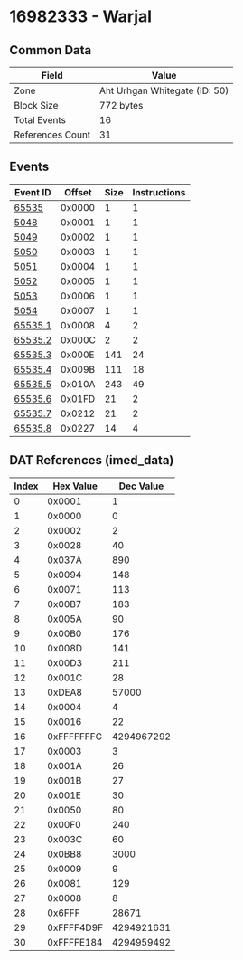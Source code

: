 # 16982333 - Warjal

## Common Data

| Field            | Value                         |
|------------------|-------------------------------|
| Zone             | Aht Urhgan Whitegate (ID: 50) |
| Block Size       | 772 bytes                     |
| Total Events     | 16                            |
| References Count | 31                            |

## Events

| Event ID                | Offset   |   Size |   Instructions |
|-------------------------|----------|--------|----------------|
| [65535](./65535.md)     | 0x0000   |      1 |              1 |
| [5048](./5048.md)       | 0x0001   |      1 |              1 |
| [5049](./5049.md)       | 0x0002   |      1 |              1 |
| [5050](./5050.md)       | 0x0003   |      1 |              1 |
| [5051](./5051.md)       | 0x0004   |      1 |              1 |
| [5052](./5052.md)       | 0x0005   |      1 |              1 |
| [5053](./5053.md)       | 0x0006   |      1 |              1 |
| [5054](./5054.md)       | 0x0007   |      1 |              1 |
| [65535.1](./65535.1.md) | 0x0008   |      4 |              2 |
| [65535.2](./65535.2.md) | 0x000C   |      2 |              2 |
| [65535.3](./65535.3.md) | 0x000E   |    141 |             24 |
| [65535.4](./65535.4.md) | 0x009B   |    111 |             18 |
| [65535.5](./65535.5.md) | 0x010A   |    243 |             49 |
| [65535.6](./65535.6.md) | 0x01FD   |     21 |              2 |
| [65535.7](./65535.7.md) | 0x0212   |     21 |              2 |
| [65535.8](./65535.8.md) | 0x0227   |     14 |              4 |

## DAT References (imed_data)

|   Index | Hex Value   |   Dec Value |
|---------|-------------|-------------|
|       0 | 0x0001      |           1 |
|       1 | 0x0000      |           0 |
|       2 | 0x0002      |           2 |
|       3 | 0x0028      |          40 |
|       4 | 0x037A      |         890 |
|       5 | 0x0094      |         148 |
|       6 | 0x0071      |         113 |
|       7 | 0x00B7      |         183 |
|       8 | 0x005A      |          90 |
|       9 | 0x00B0      |         176 |
|      10 | 0x008D      |         141 |
|      11 | 0x00D3      |         211 |
|      12 | 0x001C      |          28 |
|      13 | 0xDEA8      |       57000 |
|      14 | 0x0004      |           4 |
|      15 | 0x0016      |          22 |
|      16 | 0xFFFFFFFC  |  4294967292 |
|      17 | 0x0003      |           3 |
|      18 | 0x001A      |          26 |
|      19 | 0x001B      |          27 |
|      20 | 0x001E      |          30 |
|      21 | 0x0050      |          80 |
|      22 | 0x00F0      |         240 |
|      23 | 0x003C      |          60 |
|      24 | 0x0BB8      |        3000 |
|      25 | 0x0009      |           9 |
|      26 | 0x0081      |         129 |
|      27 | 0x0008      |           8 |
|      28 | 0x6FFF      |       28671 |
|      29 | 0xFFFF4D9F  |  4294921631 |
|      30 | 0xFFFFE184  |  4294959492 |
